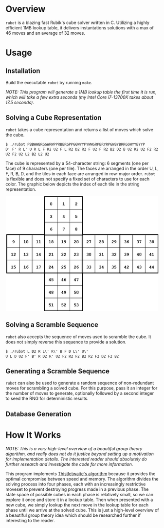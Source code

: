 # Overview

`rubot` is a blazing fast Rubik's cube solver written in C. Utilizing a highly efficient 1MB lookup table, it delivers instantations solutions with a max of 46 moves and an average of 32 moves.

# Usage

## Installation

Build the executable `rubot` by running `make`.

*NOTE: This program will generate a 1MB lookup table the first time it is run, which will take a few extra seconds (my Intel Core i7-13700K takes about 17.5 seconds).*

## Solving a Cube Representation

`rubot` takes a cube representation and returns a list of moves which solve the cube.
```
$ ./rubot PBBWWBRGGWRWPPRBBRGPPGGWYYPYWWGRPBRYRPGWBYBRRGGWYYBYYP
D' F' R L' U R L F R2 U2 F L R2 D2 R2 F U2 F R2 B2 D2 B U2 R2 U2 F2 R2 U2 F2 U2 L2 B2 L2 U2
```
The cube is represented by a 54-character string: 6 segments (one per face) of 9 characters (one per tile). The faces are arranged in the order U, L, F, R, B, D, and the tiles in each face are arranged in row-major order. `rubot` is flexible and does not specify a fixed set of characters to use for each color. The graphic below depicts the index of each tile in the string representation.

<p align="center"><img alt="cube string encoding" src="cube-encoding.png" width="500"></p>

## Solving a Scramble Sequence

`rubot` also accepts the sequence of moves used to scramble the cube. It does not simply reverse this sequence to provide a solution.
```
$ ./rubot L D2 R L\' R\' B F D L\' U\'
U L D U2 F' B' R D2 R' U2 F2 R2 F2 B2 R2 F2 D2 F2 B2
```

## Generating a Scramble Sequence

`rubot` can also be used to generate a random sequence of non-redundant moves for scrambling a solved cube. For this purpose, pass it an integer for the number of moves to generate, optionally followed by a second integer to seed the RNG for deterministic results.

## Database Generation

<!-- TODO:
# Performance
 -->

# How It Works

*NOTE: This is a very high-level overview of a beautiful group theory algorithm, and really does not do it justice beyond setting up a motivation for implementation details. The interested reader should absolutely do further research and investigate the code for more information.*

This program implements [Thistletwaite's algorithm](https://en.wikipedia.org/wiki/Optimal_solutions_for_Rubik%27s_Cube#Thistlethwaite's_algorithm) because it provides the optimal compromise between speed and memory. The algorithm divides the solving process into four phases, each with an increasingly restrictive moveset to prevent destroying progress made in a previous phase. The state space of possible cubes in each phase is relatively small, so we can explore it once and store it in a lookup table. Then when presented with a new cube, we simply lookup the next move in the lookup table for each phase until we arrive at the solved cube. This is just a high-level overview of a beautiful group theory idea which should be researched further if interesting to the reader.

<!-- TODO: elaborate
- To achieve maximum performance, we encode cubes into 128-bits. This is critical because generating the lookup table requires exploring approximately 50 million cube states.

- To achieve maximum memory efficiency, we encode two enties per byte in the lookup table. This is possible because the depth cannot exceed 15 for any phase, so it can be encoded into 4 bits.

- other implementation details.
 -->
<!-- TODO: make pretty
# References

1. https://www.jaapsch.net/puzzles/thistle.htm

1. https://www.stefan-pochmann.info/spocc/other_stuff/tools/solver_thistlethwaite/solver_thistlethwaite_cpp.txt

1. https://www.stefan-pochmann.info/spocc/other_stuff/tools/solver_thistlethwaite/solver_thistlethwaite.txt

1. https://medium.com/@benjamin.botto/implementing-an-optimal-rubiks-cube-solver-using-korf-s-algorithm-bf750b332cf9

1. https://medium.com/@benjamin.botto/sequentially-indexing-permutations-a-linear-algorithm-for-computing-lexicographic-rank-a22220ffd6e3

1. https://stackoverflow.com/a/3143594/14043949

1. https://stackoverflow.com/a/66608800/14043949
 -->
